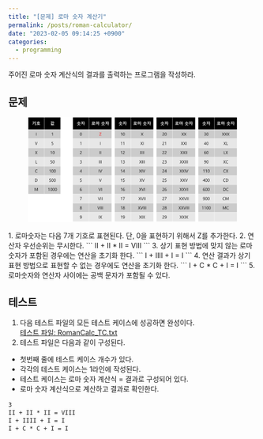 ```yaml
---
title: "[문제] 로마 숫자 계산기"
permalink: /posts/roman-calculator/
date: "2023-02-05 09:14:25 +0900"
categories:
  - programming
---
```

주어진 로마 숫자 계산식의 결과를 출력하는 프로그램을 작성하라.

## 문제
<figure>
  <a href="/public/roman_table.png">
  <img src="/public/roman_table.png" alt="로마 숫자 테이블"></a>
</figure>
1. 로마숫자는 다음 7개 기호로 표현된다. 단, 0을 표현하기 위해서 Z를 추가한다.
2. 연산자 우선순위는 무시한다.
```
II + II * II = VIII
```
3. 상기 표현 방법에 맞지 않는 로마숫자가 포함된 경우에는 연산을 초기화 한다.
```
I + IIII + I = I
```
4. 연산 결과가 상기 표현 방법으로 표현할 수 없는 경우에도 연산을 초기화 한다.
```
I + C * C + I = I
```
5. 로마숫자와 연산자 사이에는 공백 문자가 포함될 수 있다.

## 테스트

1. 다음 테스트 파일의 모든 테스트 케이스에 성공하면 완성이다.<BR>
[테스트 파일: RomanCalc_TC.txt](/public/RomanCalc_TC.txt)
2. 테스트 파일은 다음과 같이 구성된다.
- 첫번째 줄에 테스트 케이스 개수가 있다.
- 각각의 테스트 케이스는 1라인에 작성된다.
- 테스트 케이스는 로마 숫자 계산식 = 결과로 구성되어 있다.
- 로마 숫자 계산식으로 계산하고 결과로 확인한다.
```
3
II + II * II = VIII
I + IIII + I = I
I + C * C + I = I
```
